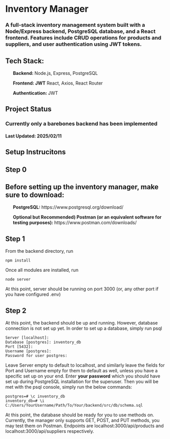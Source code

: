 <h1>Inventory Manager</h1>
<h3>A full-stack inventory management system built with a Node/Express backend, PostgreSQL database, and a React frontend. Features include CRUD operations for products and suppliers, and user authentication using JWT tokens.</h3>

<h2><b>Tech Stack:</b></h2>
<ul><b>Backend: </b> Node.js, Express, PostgreSQL</ul>
<ul><b>Frontend: JWT</b> React, Axios, React Router  </ul>
<ul><b>Authentication: </b> JWT</ul>

<h2>Project Status</h2>
<h3>Currently only a barebones backend has been implemented</h3>
<h4>Last Updated: 2025/02/11</h4>



<h2>Setup Instrucitons</h2>

<h2>Step 0</h2>
<h2>Before setting up the inventory manager, make sure to download:</h2>
<ul><b>PostgreSQL: </b>https://www.postgresql.org/download/</ul>
<ul><b>Optional but Recommended) Postman (or an equivalent software for testing purposes): </b>https://www.postman.com/downloads/</ul>

<h2>Step 1</h2>
From the backend directory, run

```console
npm install
```
Once all modules are installed, run
```console
node server
```
At this point, server should be running on port 3000 (or, any other port if you have configured .env)
<h2>Step 2</h2>
At this point, the backend should be up and running. However, database connection is not set up yet. In order to set up a database, simply run psql

```console
Server [localhost]:
Database [postgres]: inventory_db
Port [5432]:
Username [postgres]:
Password for user postgres:
```

Leave Server empty to default to localhost, and similarly leave the fields for Port and Username empty for them to default as well, unless you have a specific set up on your end.
Enter <b>your password</b> which you should have set up during PostgreSQL installation for the superuser.
Then you will be met with the psql console, simply run the below commands:
```
postgres=# \c inventory_db
inventory_db=# \i C:/Users/YourUsername/Path/To/Your/backend/src/db/schema.sql
```
At this point, the database should be ready for you to use methods on.
Currently, the manager only supports GET, POST, and PUT methods, you may test them on Postman.
Endpoints are localhost:3000/api/products and localhost:3000/api/suppliers respectively.




